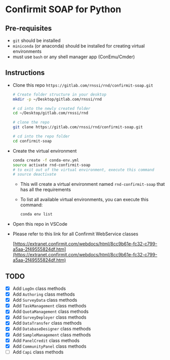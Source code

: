 # Confirmit SOAP for Python

## Pre-requisites

* `git` should be installed
* `miniconda` (or anaconda) should be installed for creating virtual environments
* must use `bash` or any shell manager app (ConEmu/Cmder)

## Instructions

* Clone this repo `https://gitlab.com/rnssi/rnd/confirmit-soap.git`

  ```bash
  # Create folder structure in your desktop
  mkdir -p ~/Desktop/gitlab.com/rnssi/rnd
  
  # cd into the newly created folder
  cd ~/Desktop/gitlab.com/rnssi/rnd
  
  # clone the repo
  git clone https://gitlab.com/rnssi/rnd/confirmit-soap.git
  
  # cd into the repo folder
  cd confirmit-soap
  ```

* Create the virtual environment

  ```bash
  conda create -f conda-env.yml
  source activate rnd-confirmit-soap
  # to exit out of the virtual environment, execute this command
  # source deactivate
  ```

  * This will create a virtual environment named `rnd-confirmit-soap` that has all the requirements
  * To list all available virtual environments, you can execute this command:

    ```bash
    conda env list
    ```

* Open this repo in VSCode
* Please refer to this link for all Confirmit WebService classes

  [https://extranet.confirmit.com/webdocs/html/8cc9b61e-fc32-c799-a5aa-2f49555824df.htm](https://extranet.confirmit.com/webdocs/html/8cc9b61e-fc32-c799-a5aa-2f49555824df.htm)

## TODO

* [x] Add `LogOn` class methods
* [x] Add `Authoring` class methods
* [x] Add `SurveyData` class methods
* [x] Add `TaskManagement` class methods
* [x] Add `QuotaManagement` class methods
* [x] Add `SurveyDeployer` class methods
* [x] Add `DataTransfer` class methods
* [x] Add `DatabaseDesigner` class methods
* [x] Add `SampleManagement` class methods
* [x] Add `PanelCredit` class methods
* [x] Add `CommunityPanel` class methods
* [ ] Add `Capi` class methods
